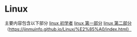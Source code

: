 # Linux
主要内容包含以下部分
[linux 初学者]()
[linux 第一部分](https://jinmuinfo.github.io/Linux/%E2%85%A0/index.html)
[linux 第二部分](https://jinmuinfo.github.io/Linux/%E2%85%A0/index.html)
（https://jinmuinfo.github.io/Linux/%E2%85%A0/index.html）
